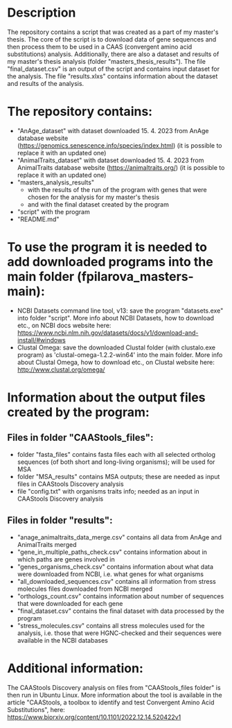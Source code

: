 # Description
The repository contains a script that was created as a part of my master's thesis. The core of the script is to download data of gene sequences and then process them to be used in a CAAS (convergent amino acid substitutions) analysis. Additionally, there are also a dataset and results of my master's thesis analysis (folder "masters_thesis_results"). The file "final_dataset.csv" is an output of the script and contains input dataset for the analysis. The file "results.xlxs" contains information about the dataset and results of the analysis.


# The repository contains: 
- "AnAge_dataset" with dataset downloaded 15. 4. 2023 from AnAge database website (https://genomics.senescence.info/species/index.html) (it is possible to replace it with an updated one)
- "AnimalTraits_dataset" with dataset downloaded 15. 4. 2023 from AnimalTraits database website (https://animaltraits.org/) (it is possible to replace it with an updated one)
- "masters_analysis_results" 
  - with the results of the run of the program with genes that were chosen for the analysis for my master's thesis 
  - and with the final dataset created by the program
- "script" with the program
- "README.md"


# To use the program it is needed to add downloaded programs into the main folder (fpilarova_masters-main):
- NCBI Datasets command line tool, v13: save the program "datasets.exe" into folder "script". More info about NCBI Datasets, how to download etc., on NCBI docs website here: https://www.ncbi.nlm.nih.gov/datasets/docs/v1/download-and-install/#windows
- Clustal Omega: save the downloaded Clustal folder (with clustalo.exe program) as 'clustal-omega-1.2.2-win64' into the main folder. More info about Clustal Omega, how to download etc., on Clustal website here: http://www.clustal.org/omega/



# Information about the output files created by the program:

## Files in folder "CAAStools_files":
- folder "fasta_files" contains fasta files each with all selected ortholog sequences (of both short and long-living organisms); will be used for MSA 
- folder "MSA_results" contains MSA outputs; these are needed as input files in CAAStools Discovery analysis
- file "config.txt" with organisms traits info; needed as an input in CAAStools Discovery analysis

## Files in folder "results": 
- "anage_animaltraits_data_merge.csv" contains all data from AnAge and AnimalTraits merged
- "gene_in_multiple_paths_check.csv" contains information about in which paths are genes involved in
- "genes_organisms_check.csv" contains information about what data were downloaded from NCBI, i.e. what genes for what organisms
- "all_downloaded_sequences.csv" contains all information from stress molecules files downloaded from NCBI merged 
- "orthologs_count.csv" contains information about number of sequences that were downloaded for each gene
- "final_dataset.csv" contains the final dataset with data processed by the program
- "stress_molecules.csv" contains all stress molecules used for the analysis, i.e. those that were HGNC-checked and their sequences were available in the NCBI databases

# Additional information: 
The CAAStools Discovery analysis on files from "CAAStools_files folder" is then run in Ubuntu Linux.
More information about the tool is available in the article "CAAStools, a toolbox to identify and test Convergent Amino Acid Substitutions", here: https://www.biorxiv.org/content/10.1101/2022.12.14.520422v1 
